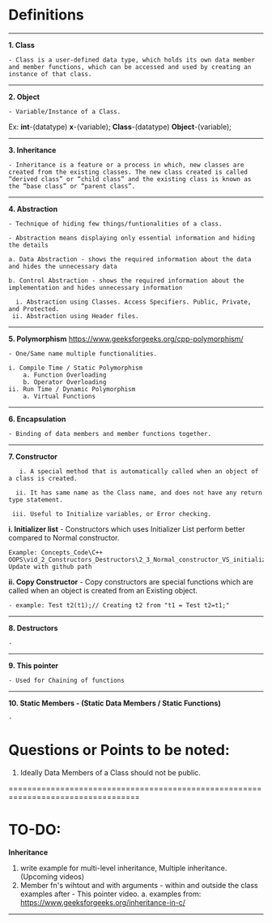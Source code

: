 # Definitions

__________________________________________________________________________________

**1. Class**
    
    - Class is a user-defined data type, which holds its own data member and member functions, which can be accessed and used by creating an instance of that class. 

__________________________________________________________________________________

**2. Object**
    
    - Variable/Instance of a Class. 

Ex: 
        **int**-(datatype) **x**-(variable);
        **Class**-(datatype) **Object**-(variable);

__________________________________________________________________________________

**3. Inheritance**
    
    - Inheritance is a feature or a process in which, new classes are created from the existing classes. The new class created is called “derived class” or “child class” and the existing class is known as the “base class” or “parent class”.

__________________________________________________________________________________

**4. Abstraction**
    
    - Technique of hiding few things/funtionalities of a class.
    
    - Abstraction means displaying only essential information and hiding the details

    a. Data Abstraction - shows the required information about the data and hides the unnecessary data
    
    b. Control Abstraction - shows the required information about the implementation and hides unnecessary information

      i. Abstraction using Classes. Access Specifiers. Public, Private, and Protected.
     ii. Abstraction using Header files. 

__________________________________________________________________________________

**5. Polymorphism**  https://www.geeksforgeeks.org/cpp-polymorphism/
    
    - One/Same name multiple functionalities.

    i. Compile Time / Static Polymorphism
        a. Function Overloading
        b. Operator Overloading
    ii. Run Time / Dynamic Polymorphism
        a. Virtual Functions

__________________________________________________________________________________

**6. Encapsulation**
    
    - Binding of data members and member functions together.

__________________________________________________________________________________

**7. Constructor**
    
       i. A special method that is automatically called when an object of a class is created.
    
      ii. It has same name as the Class name, and does not have any return type statement. 

     iii. Useful to Initialize variables, or Error checking.

**i. Initializer list**
    - Constructors which uses Initializer List perform better compared to Normal constructor. 
    
    Example: Concepts_Code\C++ OOPS\vid_2_Constructors_Destructors\2_3_Normal_constructor_VS_initializer_list.cpp Update with github path

**ii. Copy Constructor** 
    - Copy constructors are special functions which are called when an object is created from an Existing object. 

    - example: Test t2(t1);// Creating t2 from "t1 = Test t2=t1;"

__________________________________________________________________________________

**8. Destructors**

    - 


__________________________________________________________________________________

**9. This pointer**

    - Used for Chaining of functions

__________________________________________________________________________________

**10. Static Members - (Static Data Members / Static Functions)**

    - 

# Questions or Points to be noted: 

1. Ideally Data Members of a Class should not be public. 

==================================================================================

# TO-DO: 

**Inheritance**

1. write example for multi-level inheritance, Multiple inheritance.(Upcoming videos)
2. Member fn's wihtout and with arguments - within and outside the class examples after - This pointer video. 
    a. examples from: https://www.geeksforgeeks.org/inheritance-in-c/
    
----------------------------------------------------------------------------------